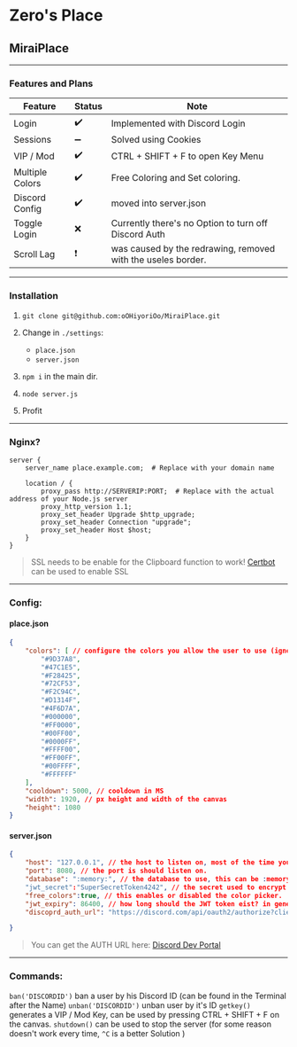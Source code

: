 # Zero's Place
## MiraiPlace
__ __

### Features and Plans

| Feature | Status | Note |
| ------ | ------ |  ------ |
| Login | ✔️ | Implemented with Discord Login |
| Sessions | ➖ | Solved using Cookies |
| VIP / Mod | ✔️ |  CTRL + SHIFT + F to open Key Menu |
| Multiple Colors | ✔️ |  Free Coloring and Set coloring. |
| Discord Config | ✔️ |  moved into server.json |
| Toggle Login | ❌ | Currently there's no Option to turn off Discord Auth |
| Scroll Lag |❗| was caused by the redrawing, removed with the useles border. |



__ __
### Installation

1. `git clone git@github.com:oOHiyoriOo/MiraiPlace.git`
2. Change in `./settings`:
    - `place.json`
    - `server.json`

3. `npm i` in the main dir.
4. `node server.js`
5. Profit

__ __
### Nginx?
```nginx
server {
    server_name place.example.com;  # Replace with your domain name

    location / {
        proxy_pass http://SERVERIP:PORT;  # Replace with the actual address of your Node.js server
        proxy_http_version 1.1;
        proxy_set_header Upgrade $http_upgrade;
        proxy_set_header Connection "upgrade";
        proxy_set_header Host $host;
    }
}
```

> SSL needs to be enable for the Clipboard function to work!
> [Certbot](https://certbot.eff.org/) can be used to enable SSL

__ __
### Config:

#### place.json
```json
{
    "colors": [ // configure the colors you allow the user to use (ignore if you want to use free colors.)
        "#9D37A8",
        "#47C1E5",
        "#F28425",
        "#72CF53",
        "#F2C94C",
        "#D1314F",
        "#4F6D7A",
        "#000000",
        "#FF0000",
        "#00FF00",
        "#0000FF",
        "#FFFF00",
        "#FF00FF",
        "#00FFFF",
        "#FFFFFF"
    ],
    "cooldown": 5000, // cooldown in MS
    "width": 1920, // px height and width of the canvas
    "height": 1080
}
```

#### server.json
```json
{
    "host": "127.0.0.1", // the host to listen on, most of the time you want '0.0.0.0'
    "port": 8080, // the port is should listen on.
    "database": ":memory:", // the database to use, this can be :memory: to be RAM only or a filename like 'canvas.sql'
    "jwt_secret":"SuperSecretToken4242", // the secret used to encrypt the JWT token
    "free_colors":true, // this enables or disabled the color picker.
    "jwt_expiry": 86400, // how long should the JWT token eist? in generel discord tokens are valid for 7 days, you should keep this lower.
    "discoprd_auth_url": "https://discord.com/api/oauth2/authorize?client_id=xxxxx&redirect_uri=http://xxxx/auth&response_type=token&scope=identify" // discord auth url.

}
```
> You can get the AUTH URL here: [Discord Dev Portal](https://discord.com/developers/applications)

__ __
### Commands:
`ban('DISCORDID')` ban a user by his Discord ID (can be found in the Terminal after the Name)
`unban('DISCORDID')` unban user by it's ID
`getkey()` generates a VIP / Mod Key, can be used by pressing CTRL + SHIFT + F on the canvas.
`shutdown()` can be used to stop the server (for some reason doesn't work every time, `^C` is a better Solution )
